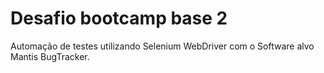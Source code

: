 # Desafio bootcamp base 2

Automação de testes utilizando Selenium WebDriver com o Software alvo Mantis BugTracker.

